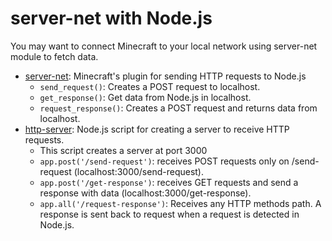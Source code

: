 # server-net with Node.js

You may want to connect Minecraft to your local network using server-net module to fetch data.

- [server-net](./server-net/index.ts): Minecraft's plugin for sending HTTP requests to Node.js
  - `send_request()`: Creates a POST request to localhost.
  - `get_response()`: Get data from Node.js in localhost.
  - `request_response()`: Creates a POST request and returns data from localhost.
- [http-server](./http-server/index.cts): Node.js script for creating a server to receive HTTP requests.
  - This script creates a server at port 3000
  - `app.post('/send-request')`: receives POST requests only on /send-request (localhost:3000/send-request).
  - `app.post('/get-response')`: receives GET requests and send a response with data (localhost:3000/get-response).
  - `app.all('/request-response')`: Receives any HTTP methods path. A response is sent back to request when a request is detected in Node.js.